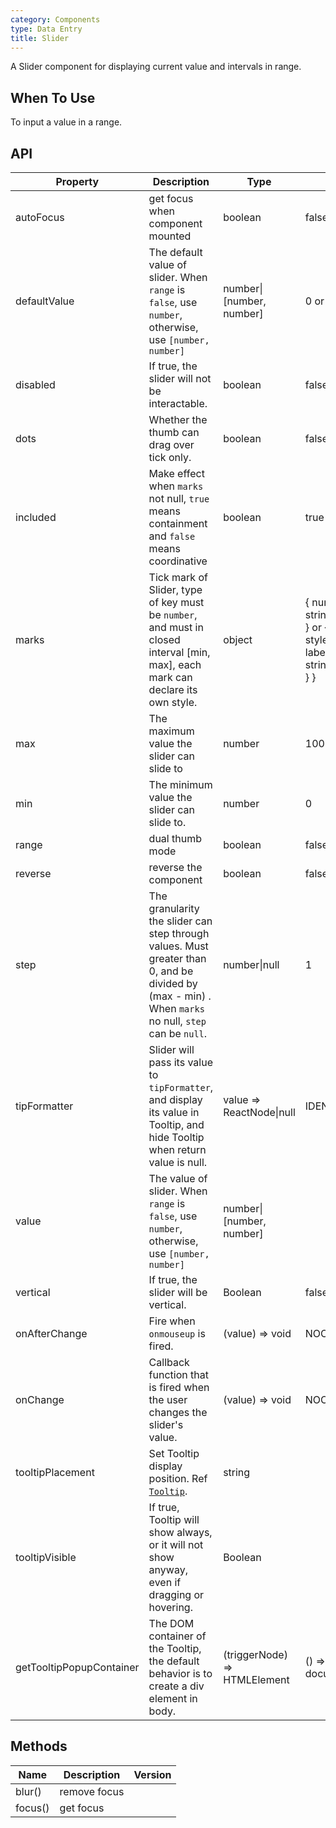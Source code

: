```yaml
---
category: Components
type: Data Entry
title: Slider
---
```


A Slider component for displaying current value and intervals in range.

## When To Use

To input a value in a range.

## API

| Property | Description | Type | Default | Version |
| --- | --- | --- | --- | --- |
| autoFocus | get focus when component mounted | boolean | false |  |
| defaultValue | The default value of slider. When `range` is `false`, use `number`, otherwise, use `[number, number]` | number\|\[number, number] | 0 or \[0, 0] |  |
| disabled | If true, the slider will not be interactable. | boolean | false |  |
| dots | Whether the thumb can drag over tick only. | boolean | false |  |
| included | Make effect when `marks` not null, `true` means containment and `false` means coordinative | boolean | true |  |
| marks | Tick mark of Slider, type of key must be `number`, and must in closed interval \[min, max], each mark can declare its own style. | object | { number: string\|ReactNode } or { number: { style: object, label: string\|ReactNode } } |  |
| max | The maximum value the slider can slide to | number | 100 |  |
| min | The minimum value the slider can slide to. | number | 0 |  |
| range | dual thumb mode | boolean | false |  |
| reverse | reverse the component | boolean | false |  |
| step | The granularity the slider can step through values. Must greater than 0, and be divided by (max - min) . When `marks` no null, `step` can be `null`. | number\|null | 1 |  |
| tipFormatter | Slider will pass its value to `tipFormatter`, and display its value in Tooltip, and hide Tooltip when return value is null. | value => ReactNode\|null | IDENTITY |  |
| value | The value of slider. When `range` is `false`, use `number`, otherwise, use `[number, number]` | number\|\[number, number] |  |
| vertical | If true, the slider will be vertical. | Boolean | false |  |
| onAfterChange | Fire when `onmouseup` is fired. | (value) => void | NOOP |  |
| onChange | Callback function that is fired when the user changes the slider's value. | (value) => void | NOOP |  |
| tooltipPlacement | Set Tooltip display position. Ref [`Tooltip`](/components/tooltip/). | string |  |  |
| tooltipVisible | If true, Tooltip will show always, or it will not show anyway, even if dragging or hovering. | Boolean |  |  |
| getTooltipPopupContainer | The DOM container of the Tooltip, the default behavior is to create a div element in body. | (triggerNode) => HTMLElement | () => document.body |  |

## Methods

| Name    | Description  | Version |
| ------- | ------------ | ------- |
| blur()  | remove focus |         |
| focus() | get focus    |         |
